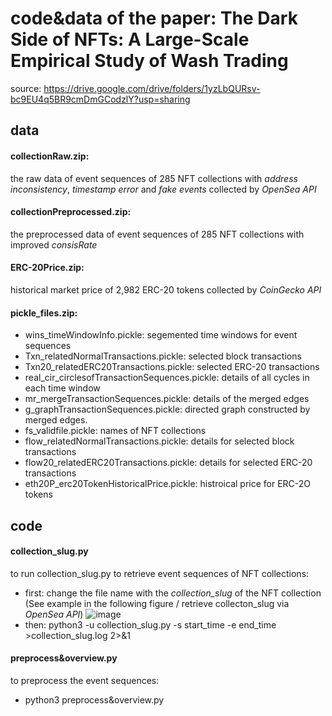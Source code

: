 # code&data of the paper: The Dark Side of NFTs: A Large-Scale Empirical Study of Wash Trading
source: https://drive.google.com/drive/folders/1yzLbQURsv-bc9EU4q5BR9cmDmGCodzlY?usp=sharing

## data
#### collectionRaw.zip:
  the raw data of event sequences of 285 NFT collections with *address inconsistency*, *timestamp error* and *fake events* collected by *OpenSea API*
#### collectionPreprocessed.zip:
  the preprocessed data of event sequences of 285 NFT collections with improved *consisRate*
#### ERC-20Price.zip:
  historical market price of 2,982 ERC-20 tokens collected by *CoinGecko API* 
#### pickle_files.zip: 
  * wins_timeWindowInfo.pickle: segemented time windows for event sequences
  * Txn_relatedNormalTransactions.pickle: selected block transactions
  * Txn20_relatedERC20Transactions.pickle: selected ERC-20 transactions
  * real_cir_circlesofTransactionSequences.pickle: details of all cycles in each time window 
  * mr_mergeTransactionSequences.pickle: details of the merged edges 
  * g_graphTransactionSequences.pickle: directed graph constructed by merged edges.
  * fs_validfile.pickle: names of NFT collections
  * flow_relatedNormalTransactions.pickle: details for selected block transactions 
  * flow20_relatedERC20Transactions.pickle: details for selected ERC-20 transactions
  * eth20P_erc20TokenHistoricalPrice.pickle: histroical price for ERC-2O tokens

## code
#### collection_slug.py
to run collection_slug.py to retrieve event sequences of NFT collections:
* first: change the file name with the *collection_slug* of the NFT collection (See example in the following figure / retrieve collecton_slug via *OpenSea API*)
![image](https://user-images.githubusercontent.com/128060644/228736139-732f90ef-27b4-4f12-b35c-2a0871a9cc2c.png)
* then: python3 -u collection_slug.py -s start_time -e end_time >collection_slug.log 2>&1
#### preprocess&overview.py
to preprocess the event sequences:
* python3 preprocess&overview.py

